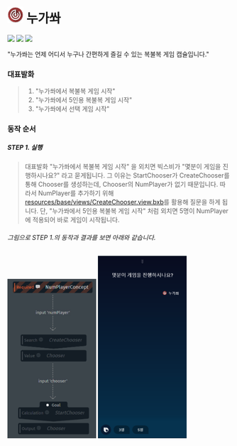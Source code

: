 # <img width="36px" src="./assets/images/icon.png"/> 누가쏴
![](http://img.shields.io/:license-mit-green.svg)
![](https://img.shields.io/badge/platform-bixby-blue.svg)
![](https://img.shields.io/badge/language-javascript-brightgreen.svg)

"누가쏴는 언제 어디서 누구나 간편하게 즐길 수 있는 복불복 게임 캡슐입니다."

### 대표발화

> 1. "누가쏴에서 복불복 게임 시작"
> 2. "누가쏴에서 5인용 복불복 게임 시작"
> 3. "누가쏴에서 선택 게임 시작"

### 동작 순서

##### STEP 1. 실행
> 대표발화 "누가쏴에서 복불복 게임 시작" 을 외치면 빅스비가 "몇분이 게임을 진행하시나요?" 라고 묻게됩니다.
> 그 이유는 StartChooser가 CreateChooser를 통해 Chooser를 생성하는데, Chooser의 NumPlayer가 없기 때문입니다.
> 따라서 NumPlayer를 추가하기 위해 [resources/base/views/CreateChooser.view.bxb](./resources/base/views/CreateChooser.view.bxb)를 활용해 질문을 하게 됩니다.
> 단, "누가쏴에서 5인용 복불복 게임 시작" 처럼 외치면 5명이 NumPlayer에 적용되어 바로 게임이 시작됩니다.

###### 그림으로 STEP 1.의 동작과 결과를 보면 아래와 같습니다.
<img src="./assets/flow/step1.png" alt="drawing" width="200"/>
<img src="./assets/flow/step1-view.png" alt="drawing" width="200"/>

